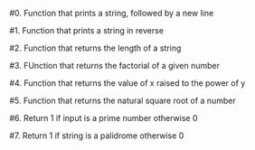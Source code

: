 #0. Function that prints a string, followed by a new line 

#1. Function that prints a string in reverse 

#2. Function that returns the length of a string 

#3. FUnction that returns the factorial of a given number


#4. Function that returns the value of x raised to the power of y 

#5. Function that returns the natural square root of a number

#6. Return 1 if input is a prime number otherwise 0

#7. Return 1 if string is a palidrome otherwise 0
